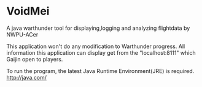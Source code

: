 # VoidMei
A java warthunder tool for displaying,logging and analyzing flightdata by NWPU-ACer

This application won't do any modification to Warthunder progress. All information this application can display get from the "localhost:8111" which Gaijin open to players.

To run the program, the latest Java Runtime Environment(JRE) is required.
http://java.com/



